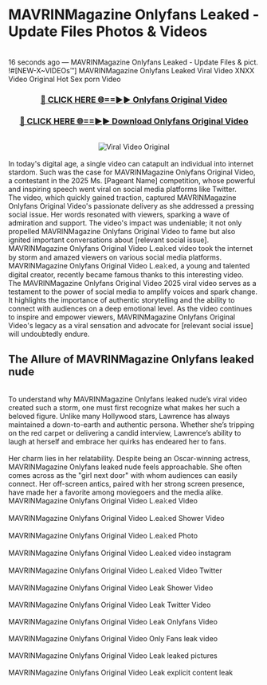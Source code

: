 # MAVRINMagazine Onlyfans Leaked - Update Files Photos & Videos 
<br>
16 seconds ago — MAVRINMagazine Onlyfans Leaked - Update Files & pict. !#[NEW-X~VIDEOs™] MAVRINMagazine Onlyfans Leaked Viral Video XNXX Video Original Hot Sex porn Video
<br>
<div align="center">
<h3><a href="http://freeplayer.one?title=MAVRINMagazine&ref=25OR" rel="nofollow">🔴 CLICK HERE 🌐==►► Onlyfans Original Video</a></h3>
<h3><a href="http://freeplayer.one?title=MAVRINMagazine&ref=25OR" rel="nofollow">🔴 CLICK HERE 🌐==►► Download Onlyfans Original Video</a></h3>
<br>
<a href="http://freeplayer.one?title=MAVRINMagazine&ref=25OR" rel="nofollow" data-target="animated-image.originalLink"><img src="https://i.ibb.co.com/xMMVF88/686577567.gif" alt="Viral Video Original" style="max-width: 100%; display: inline-block;" data-target="animated-image.originalImage"></a>
</div>
<br>
In today's digital age, a single video can catapult an individual into internet stardom. Such was the case for MAVRINMagazine Onlyfans Original Video, a contestant in the 2025 Ms. [Pageant Name] competition, whose powerful and inspiring speech went viral on social media platforms like Twitter.
<br>
The video, which quickly gained traction, captured MAVRINMagazine Onlyfans Original Video's passionate delivery as she addressed a pressing social issue. Her words resonated with viewers, sparking a wave of admiration and support. The video's impact was undeniable; it not only propelled MAVRINMagazine Onlyfans Original Video to fame but also ignited important conversations about [relevant social issue].
<br>
MAVRINMagazine Onlyfans Original Video L.ea𝚔ed video took the internet by storm and amazed viewers on various social media platforms. MAVRINMagazine Onlyfans Original Video L.ea𝚔ed, a young and talented digital creator, recently became famous thanks to this interesting video.
<br>
The MAVRINMagazine Onlyfans Original Video 2025 viral video serves as a testament to the power of social media to amplify voices and spark change. It highlights the importance of authentic storytelling and the ability to connect with audiences on a deep emotional level. As the video continues to inspire and empower viewers, MAVRINMagazine Onlyfans Original Video's legacy as a viral sensation and advocate for [relevant social issue] will undoubtedly endure.
<br>
<h2>The Allure of MAVRINMagazine Onlyfans leaked nude</h2>
<br>
To understand why MAVRINMagazine Onlyfans leaked nude’s viral video created such a storm, one must first recognize what makes her such a beloved figure. Unlike many Hollywood stars, Lawrence has always maintained a down-to-earth and authentic persona. Whether she’s tripping on the red carpet or delivering a candid interview, Lawrence’s ability to laugh at herself and embrace her quirks has endeared her to fans.
<br><br>
Her charm lies in her relatability. Despite being an Oscar-winning actress, MAVRINMagazine Onlyfans leaked nude feels approachable. She often comes across as the "girl next door" with whom audiences can easily connect. Her off-screen antics, paired with her strong screen presence, have made her a favorite among moviegoers and the media alike.
<br>
MAVRINMagazine Onlyfans Original Video L.ea𝚔ed Video
<br><br>
MAVRINMagazine Onlyfans Original Video L.ea𝚔ed Shower Video
<br><br>
MAVRINMagazine Onlyfans Original Video L.ea𝚔ed Photo
<br><br>
MAVRINMagazine Onlyfans Original Video L.ea𝚔ed video instagram
<br><br>
MAVRINMagazine Onlyfans Original Video L.ea𝚔ed Video Twitter
<br><br>
MAVRINMagazine Onlyfans Original Video Leak Shower Video
<br><br>
MAVRINMagazine Onlyfans Original Video Leak Twitter Video
<br><br>
MAVRINMagazine Onlyfans Original Video Leak Onlyfans Video
<br><br>
MAVRINMagazine Onlyfans Original Video Only Fans leak video
<br><br>
MAVRINMagazine Onlyfans Original Video Leak leaked pictures
<br><br>
MAVRINMagazine Onlyfans Original Video Leak explicit content leak